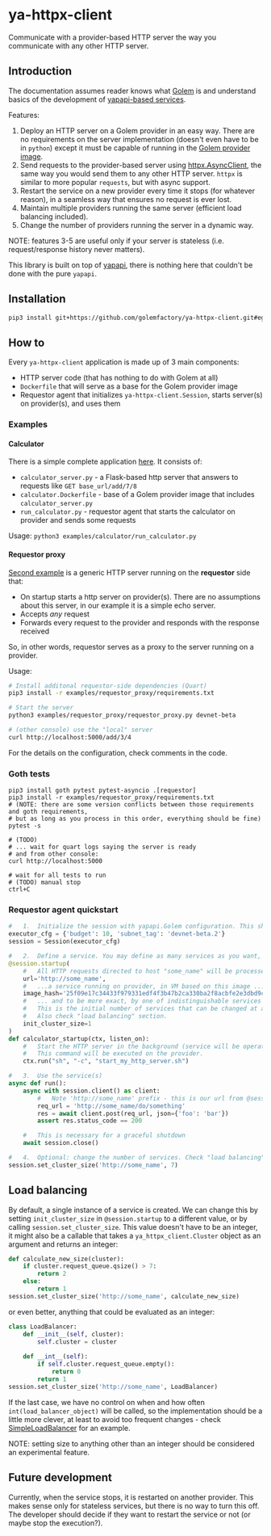 # ya-httpx-client

Communicate with a provider-based HTTP server the way you communicate with any other HTTP server.

## Introduction

The documentation assumes reader knows what [Golem](https://www.golem.network/) is and understand basics of the 
development of [yapapi-based services](https://handbook.golem.network/requestor-tutorials/service-development).

Features:

1. Deploy an HTTP server on a Golem provider in an easy way. There are no requirements on the server implementation
   (doesn't even have to be in `python`) except it must be capable of running in the 
   [Golem provider image](https://handbook.golem.network/requestor-tutorials/convert-a-docker-image-into-a-golem-image).
2. Send requests to the provider-based server using [httpx.AsyncClient](https://www.python-httpx.org/async/), the same way
   you would send them to any other HTTP server. `httpx` is similar to more popular `requests`, but with async support.
3. Restart the service on a new provider every time it stops (for whatever reason), in a seamless way that ensures no request is ever lost.
4. Maintain multiple providers running the same server (efficient load balancing included).
5. Change the number of providers running the server in a dynamic way.

NOTE: features 3-5 are useful only if your server is stateless (i.e. request/response history never matters).

This library is built on top of [yapapi](https://github.com/golemfactory/yapapi), there is nothing here that couldn't be done with the pure `yapapi`.

## Installation

```bash
pip3 install git+https://github.com/golemfactory/ya-httpx-client.git#egg=ya-httpx-client[requestor]
```

## How to

Every `ya-httpx-client` application is made up of 3 main components:
* HTTP server code (that has nothing to do with Golem at all)
* `Dockerfile` that will serve as a base for the Golem provider image
* Requestor agent that initializes `ya-httpx-client.Session`, starts server(s) on provider(s), and uses them

### Examples

#### Calculator

There is a simple complete application [here](examples/calculator). It consists of:
* `calculator_server.py` - a Flask-based http server that answers to requests like `GET base_url/add/7/8`
* `calculator.Dockerfile` - base of a Golem provider image that includes `calculator_server.py`
* `run_calculator.py` - requestor agent that starts the calculator on provider and sends some requests

Usage: `python3 examples/calculator/run_calculator.py`

#### Requestor proxy

[Second example](examples/requestor_proxy) is a generic HTTP server running on the **requestor** side that:
* On startup starts a http server on provider(s). There are no assumptions about this server, in our example it is a simple echo server.
* Accepts *any* request
* Forwards every request to the provider and responds with the response received

So, in other words, requestor serves as a proxy to the server running on a provider.

Usage:

```bash
# Install additonal requestor-side dependencies (Quart)
pip3 install -r examples/requestor_proxy/requirements.txt

# Start the server
python3 examples/requestor_proxy/requestor_proxy.py devnet-beta

# (other console) use the "local" server
curl http://localhost:5000/add/3/4

```

For the details on the configuration, check comments in the code.

### Goth tests

```
pip3 install goth pytest pytest-asyncio .[requestor]
pip3 install -r examples/requestor_proxy/requirements.txt
# (NOTE: there are some version conflicts between those requirements and goth requirements,
# but as long as you process in this order, everything should be fine)
pytest -s

# (TODO)
# ... wait for quart logs saying the server is ready
# and from other console:
curl http://localhost:5000

# wait for all tests to run
# (TODO) manual stop
ctrl+C
```

### Requestor agent quickstart

```python
#   1.  Initialize the session with yapapi.Golem configuration. This should be done exactly once. 
executor_cfg = {'budget': 10, 'subnet_tag': 'devnet-beta.2'}
session = Session(executor_cfg)

#   2.  Define a service. You may define as many services as you want, provided they have different urls.
@session.startup(
    #   All HTTP requests directed to host "some_name" will be processed by ...
    url='http://some_name',
    #   ...a service running on provider, in VM based on this image ...
    image_hash='25f09e17c34433f979331edf4f3b47b2ca330ba2f8acbfe2e3dbd9c3',
    #   ... and to be more exact, by one of indistinguishable services running on different providers.
    #   This is the initial number of services that can be changed at any time by session.set_cluster_size().
    #   Also check "load balancing" section.
    init_cluster_size=1
)
def calculator_startup(ctx, listen_on):
    #   Start the HTTP server in the background (service will be operating only after this finished).
    #   This command will be executed on the provider.
    ctx.run("sh", "-c", "start_my_http_server.sh")

#   3.  Use the service(s)
async def run():
    async with session.client() as client:
        #   Note 'http://some_name' prefix - this is our url from @session.startup
        req_url = 'http://some_name/do/something'
        res = await client.post(req_url, json={'foo': 'bar'})
        assert res.status_code == 200

    #   This is necessary for a graceful shutdown
    await session.close()

#   4.  Optional: change the number of services. Check "load balancing" section for more details.
session.set_cluster_size('http://some_name', 7)
```

## Load balancing

By default, a single instance of a service is created. We can change this by setting `init_cluster_size` in `@session.startup`
to a different value, or by calling `session.set_cluster_size`. This value doesn't have to be an integer, it might also be a
callable that takes a `ya_httpx_client.Cluster` object as an argument and returns an integer:

```python
def calculate_new_size(cluster):
    if cluster.request_queue.qsize() > 7:
        return 2
    else:
        return 1
session.set_cluster_size('http://some_name', calculate_new_size)
```

or even better, anything that could be evaluated as an integer:

```python
class LoadBalancer:
    def __init__(self, cluster):
        self.cluster = cluster
    
    def __int__(self):
        if self.cluster.request_queue.empty():
            return 0
        return 1
session.set_cluster_size('http://some_name', LoadBalancer)
```

If the last case, we have no control on when and how often `int(load_balancer_object)` will be called, so the implementation
should be a little more clever, at least to avoid too frequent changes - check [SimpleLoadBalancer](ya_httpx_client/provider_auto_balance.py)
for an example.

NOTE: setting size to anything other than an integer should be considered an experimental feature.

## Future development

Currently, when the service stops, it is restarted on another provider. This makes sense only for stateless services, but there is no way to turn this off.
The developer should decide if they want to restart the service or not (or maybe stop the execution?).
